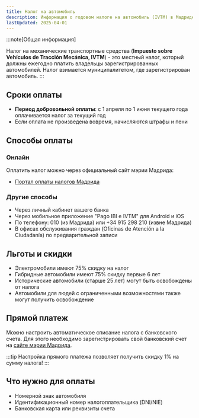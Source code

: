```yaml
---
title: Налог на автомобиль
description: Информация о годовом налоге на автомобиль (IVTM) в Мадриде
lastUpdated: 2025-04-01
---
```


:::note[Общая информация]

Налог на механические транспортные средства (**Impuesto sobre Vehículos de Tracción Mecánica, IVTM**) - это местный налог, который должны ежегодно платить владельцы зарегистрированных автомобилей. Налог взимается муниципалитетом, где зарегистрирован автомобиль.
:::

## Сроки оплаты

- **Период добровольной оплаты**: с 1 апреля по 1 июня текущего года оплачивается налог за текущий год
- Если оплата не произведена вовремя, начисляются штрафы и пени

## Способы оплаты

### Онлайн

Оплатить налог можно через официальный сайт мэрии Мадрида:
- [Портал оплаты налогов Мадрида](https://sede.madrid.es/portal/site/tramites/menuitem.62876cb64654a55e2dbd7003a8a409a0/?vgnextoid=703cd3b8c86f0410VgnVCM2000000c205a0aRCRD&vgnextchannel=60d71bde750e1410VgnVCM1000000b205a0aRCRD&vgnextfmt=default)

### Другие способы

- Через личный кабинет вашего банка
- Через мобильное приложение "Pago IBI e IVTM" для Android и iOS
- По телефону: 010 (из Мадрида) или +34 915 298 210 (извне Мадрида)
- В офисах обслуживания граждан (Oficinas de Atención a la Ciudadanía) по предварительной записи

## Льготы и скидки

- Электромобили имеют 75% скидку на налог
- Гибридные автомобили имеют 75% скидку первые 6 лет
- Исторические автомобили (старше 25 лет) могут быть освобождены от налога
- Автомобили для людей с ограниченными возможностями также могут получить освобождение

## Прямой платеж

Можно настроить автоматическое списание налога с банковского счета. Для этого необходимо зарегистрировать свой банковский счет на [сайте мэрии Мадрида](https://sede.madrid.es/portal/site/tramites).

:::tip
Настройка прямого платежа позволяет получить скидку 1% на сумму налога!
:::

## Что нужно для оплаты

- Номерной знак автомобиля
- Идентификационный номер налогоплательщика (DNI/NIE)
- Банковская карта или реквизиты счета
